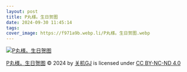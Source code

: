 ```yaml
---
layout: post
title: P丸様。生日贺图
date: 2024-09-30 11:45:14
tags:
cover_image: https://f971a9b.webp.li/P丸様。生日贺图.webp
---
```


[![P丸様。生日贺图](https://f971a9b.webp.li/P丸様。生日贺图.webp)](https://pic.guanjigj.green/P丸様。生日贺图.webp)

[P丸様。生日贺图](https://guanjigj.green/P丸様。生日贺图) © 2024 by [关机GJ](https://guanjigj.green) is licensed under [CC BY-NC-ND 4.0](https://creativecommons.org/licenses/by-nc-nd/4.0/)